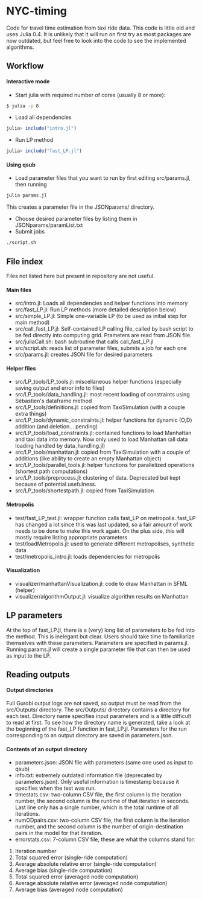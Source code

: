 # NYC-timing

Code for travel time estimation from taxi ride data.
This code is little old and uses Julia 0.4. It is unlikely that it will run on first try as most packages are now outdated, but feel free to look into the code to see the implemented algorithms.

## Workflow
#### Interactive mode
- Start julia with required number of cores (usually 8 or more): 
```bash
$ julia -p 8
```
- Load all dependencies
```julia
julia> include("intro.jl")
```
- Run LP method
```julia
julia> include("fast_LP.jl")
```
#### Using qsub
- Load parameter files that you want to run by first editing src/params.jl, then running
```bash
julia params.jl
```
This creates a parameter file in the JSONparams/ directory.
- Choose desired parameter files by listing them in JSONparams/paramList.txt
- Submit jobs
```bash
./script.sh
```

## File index
Files not listed here but present in repository are not useful.
#### Main files
- src/intro.jl: Loads all dependencies and helper functions into memory
- src/fast_LP.jl: Run LP methods (more detailed description below)
- src/simple_LP.jl: Simple one-variable LP (to be used as initial step for main method)
- src/call_fast_LP.jl: Self-contained LP calling file, called by bash script to be fed directly into computing grid. Prameters are read from JSON file.
- src/juliaCall.sh: bash subroutine that calls call_fast_LP.jl
- src/script.sh: reads list of parameter files, submits a job for each one
- src/params.jl: creates JSON file for desired parameters

#### Helper files
- src/LP_tools/LP_tools.jl: miscellaneous helper functions (especially saving output and error info to files)
- src/LP_tools/data_handling.jl: most recent loading of constraints using Sébastien's dataframe method
- src/LP_tools/definitions.jl: copied from TaxiSimulation (with a couple extra things)
- src/LP_tools/dynamic_constraints.jl: helper functions for dynamic (O,D) addition (and deletion... pending)
- src/LP_tools/load_constraints.jl: contained functions to load Manhattan and taxi data into memory. Now only used to load Manhattan (all data loading handled by data_handling.jl)
- src/LP_tools/manhattan.jl: copied from TaxiSimulation with a couple of additions (like ability to create an empty Manhattan object)
- src/LP_tools/parallel_tools.jl: helper functions for parallelized operations (shortest path computations)
- src/LP_tools/preprocess.jl: clustering of data. Deprecated but kept because of potential usefulness.
- src/LP_tools/shortestpath.jl: copied from TaxiSimulation

#### Metropolis
- test/fast_LP_test.jl: wrapper function calls fast_LP on metropolis. fast_LP has changed a lot since this was last updated, so a fair amount of work needs to be done to make this work again. On the plus side, this will mostly require listing appropriate parameters
- test/loadMetropolis.jl: used to generate different metropolises, synthetic data
- test/metropolis_intro.jl: loads dependencies for metropolis

#### Visualization
- visualizer/manhattanVisualization.jl: code to draw Manhattan in SFML (helper)
- visualizer/algorithmOutput.jl: visualize algorithm results on Manhattan

## LP parameters
At the top of fast_LP.jl, there is a (very) long list of parameters to be fed into the method. This is inelegant but clear. Users should take time to familiarize themselves with these parameters. Parameters are specified in params.jl. Running params.jl will create a single parameter file that can then be used as input to the LP.

## Reading outputs

#### Output directories

Full Gurobi output logs are not saved, so output must be read from the src/Outputs/ directory.
The src/Outputs/ directory contains a directory for each test. Directory name specifies input parameters and is a little difficult to read at first. To see how the directory name is generated, take a look at the beginning of the fast_LP function in fast_LP.jl. Parameters for the run corresponding to an output directory are saved in parameters.json.

#### Contents of an output directory
- parameters.json: JSON file with parameters (same one used as input to qsub)
- info.txt: extremely outdated information file (deprecated by parameters.json). Only useful information is timestamp because it specifies when the test was run.
- timestats.csv: two-column CSV file, the first column is the iteration number, the second column is the runtime of that iteration in seconds. Last line only has a single number, which is the total runtime of all iterations.
- numODpairs.csv: two-column CSV file, the first column is the iteration number, and the second column is the number of origin-destination pairs in the model for that iteration.
- errorstats.csv: 7-column CSV file, these are what the columns stand for:

1. Iteration number
2. Total squared error (single-ride computation)
3. Average absolute relative error (single-ride computation)
4. Average bias (single-ride computation)
5. Total squared error (averaged node computation)
6. Average absolute relative error (averaged node computation)
7. Average bias (averaged node computation)
